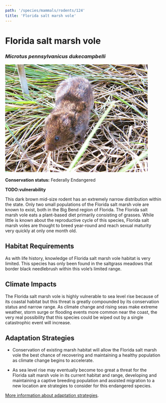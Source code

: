 ```yaml
---
path: '/species/mammals/rodents/124'
title: 'Florida salt marsh vole'
---
```


# Florida salt marsh vole
### *Microtus pennsylvanicus dukecampbelli*

<div class="header-photo"><img src="124.jpg" alt="Photo for Florida salt marsh vole"/></div>

**Conservation status:** Federally Endangered

**TODO:vulnerability**

This dark brown mid-size rodent has an extremely narrow distribution within the state. Only two small populations of the Florida salt marsh vole are known to exist, both in the Big Bend region of Florida.  The Florida salt marsh vole eats a plant-based diet primarily consisting of grasses.  While little is known about the reproductive cycle of this species, Florida salt marsh voles are thought to breed year-round and reach sexual maturity very quickly at only one month old.

    
## Habitat Requirements

As with life history, knowledge of Florida salt marsh vole habitat is very limited.  This species has only been found in the saltgrass meadows that border black needlebrush within this vole’s limited range.

## Climate Impacts

The Florida salt marsh vole is highly vulnerable to sea level rise because of its coastal habitat but this threat is greatly compounded by its conservation status and narrow range.  As climate change and rising seas make extreme weather, storm surge or flooding events more common near the coast, the very real possibility that this species could be wiped out by a single catastrophic event will increase.

## Adaptation Strategies

- Conservation of existing marsh habitat will allow the Florida salt marsh vole the best chance of recovering and maintaining a healthy population as climate change begins to accelerate.

- As sea level rise may eventually become too great a threat for the Florida salt marsh vole in its current habitat and range, developing and maintaining a captive breeding population and assisted migration to a new location are strategies to consider for this endangered species.


[More information about adaptation strategies](/strategies).
